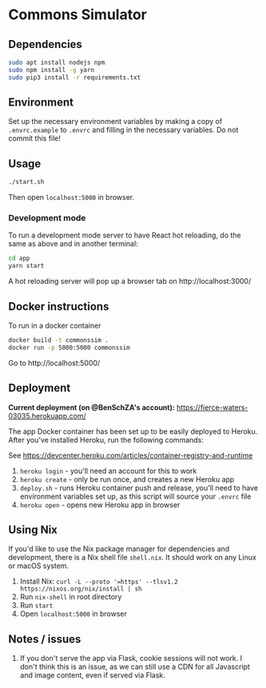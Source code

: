 # Commons Simulator

## Dependencies

```sh
sudo apt install nodejs npm
sudo npm install -g yarn
sudo pip3 install -r requirements.txt
```

## Environment

Set up the necessary environment variables by making a copy of `.envrc.example` to `.envrc` and filling in the necessary variables. Do not commit this file!

## Usage

```sh
./start.sh
```

Then open `localhost:5000` in browser.

### Development mode

To run a development mode server to have React hot reloading, do the same as above and in another terminal:
```sh
cd app
yarn start
```

A hot reloading server will pop up a browser tab on http://localhost:3000/

## Docker instructions

To run in a docker container

```sh
docker build -t commonssim .
docker run -p 5000:5000 commonssim
```

Go to http://localhost:5000/

## Deployment

**Current deployment (on @BenSchZA's account):** https://fierce-waters-03035.herokuapp.com/

The app Docker container has been set up to be easily deployed to Heroku. After you've installed Heroku, run the following commands:

See https://devcenter.heroku.com/articles/container-registry-and-runtime

1. `heroku login` - you'll need an account for this to work
2. `heroku create` - only be run once, and creates a new Heroku app
3. `deploy.sh` - runs Heroku container push and release, you'll need to have environment variables set up, as this script will source your `.envrc` file
4. `heroku open` - opens new Heroku app in browser

## Using Nix

If you'd like to use the Nix package manager for dependencies and development, there is a Nix shell file `shell.nix`. It should work on any Linux or macOS system.

1. Install Nix: `curl -L --proto '=https' --tlsv1.2 https://nixos.org/nix/install | sh`
2. Run `nix-shell` in root directory
3. Run `start`
4. Open `localhost:5000` in browser

## Notes / issues

1. If you don't serve the app via Flask, cookie sessions will not work. I don't think this is an issue, as we can still use a CDN for all Javascript and image content, even if served via Flask.